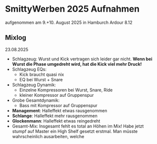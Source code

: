 # SmittyWerben 2025 Aufnahmen

aufgenommen am 9.+10. August 2025 in Hamburch 
Ardour 8.12

## Mixlog

23.08.2025
- Schlagzeug: Wurst und Kick vertragen sich leider gar nicht. **Wenn bei Wurst die Phase umgedreht wird, hat die Kick viel mehr Druck!**
- Schlagzeug EQs:
    - Kick braucht quasi nix
    - EQ bei Wurst + Snare
- Schlagzeug Dynamik:
    - Einzelne Kompressoren bei Wurst, Snare, Ride
    - kleiner Kompressor auf Gruppenspur
- Grobe Gesamtdynamik:
    - Bass mit Kompressor auf Gruppenspur
- **Management**: Halleffekt etwas rausgenommen
- **Schlange**: Halleffekt mehr rausgenommen
- **Glockenmann**: Halleffekt etwas reingedreht
- Gesamt-Mix: Insgesamt fehlt es total an Höhen im Mix! Habe jetzt stumpf auf Master ein High Shelf gesetzt erstmal. Man müsste wahrscheinlich ausarbeiten, welche
